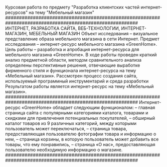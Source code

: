 Курсовая работа по предмету "Разработка клиентских частей интернет-ресурсов" на тему "Мебельный магазин"
########################################################################################################
ИНТЕРНЕТ, РАЗРАБОТКА САЙТА, ВЕБ-ТЕХНОЛОГИИ, ИНТЕРНЕТ-МАГАЗИН, МЕБЕЛЬНЫЙ МАГАЗИН
Объект исследования – визуальное представление образа мебельного магазина в сети Интернет.
Предмет исследования – интернет-ресурс мебельного магазина «GreenHome».
Цель работы – разработка и апробация интернет-ресурса для мебельного магазина «GreenHome».
В ходе работы проведен краткий анализ предметной области, методом сравнительного анализа определены перспективные решения, отвечающие выработке фирменного стиля и функционала интернет-ресурса на тему «Мебельный магазин». Рассмотрен процесс создания сайта, используемый программный инструментарий и среда разработки
Результатом работы является интернет-ресурс на тему «Мебельный магазин». 
########################################################################################################
Интернет-ресурс «GreenHome» обладает следующим функционалом:
–	главная страница сайта с популярными категориями каталога, товарами и скидками для привлечения потенциальных покупателей,
–	обширный каталог товаров из 9 различных категорий, между которыми пользователь может переключаться,
–	страница товара, предоставляющая пользователю фотографии товара и информацию о нем,
–	страница корзины, в которую пользователь может добавить все товары, что ему понравились,
–	страница «О нас», предоставляющая пользователю необходимую информацию о магазине.
########################################################################################################
